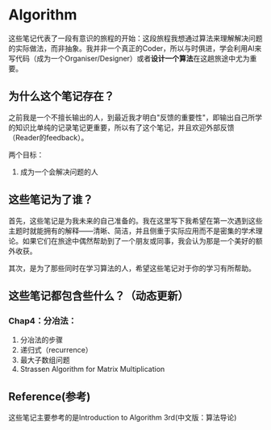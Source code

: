 # Algorithm

这些笔记代表了一段有意识的旅程的开始：这段旅程我想通过算法来理解解决问题的实际做法，而非抽象。我并非一个真正的Coder，所以与时俱进，学会利用AI来写代码（成为一个Organiser/Designer）或者**设计一个算法**在这趟旅途中尤为重要。

## 为什么这个笔记存在？

之前我是一个不擅长输出的人，到最近我才明白"反馈的重要性"，即输出自己所学的知识比单纯的记录笔记更重要，所以有了这个笔记，并且欢迎外部反馈（Reader的feedback）。

两个目标：

1. 成为一个会解决问题的人



## 这些笔记为了谁？

首先，这些笔记是为我未来的自己准备的。我在这里写下我希望在第一次遇到这些主题时就能拥有的解释——清晰、简洁，并且侧重于实际应用而不是密集的学术理论。如果它们在旅途中偶然帮助到了一个朋友或同事，我会认为那是一个美好的额外收获。

其次，是为了那些同时在学习算法的人，希望这些笔记对于你的学习有所帮助。

## 这些笔记都包含些什么？（动态更新）

### 	Chap4：分冶法：

1. 分冶法的步骤
2. 递归式（recurrence）
3. 最大子数组问题
4. Strassen Algorithm for Matrix Multiplication 

## Reference(参考)

这些笔记主要参考的是Introduction to Algorithm 3rd(中文版：算法导论)



## 

